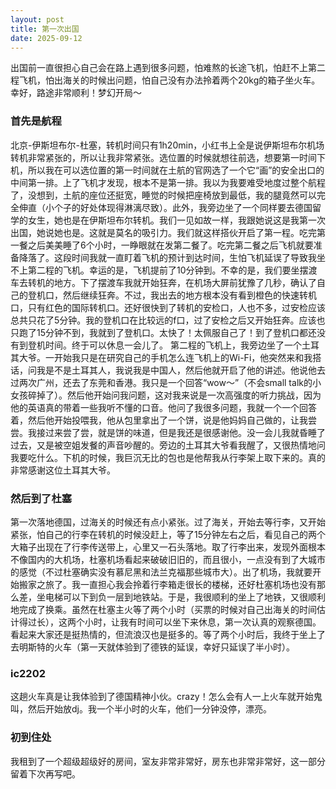 ```yaml
---
layout: post
title: 第一次出国
date: 2025-09-12
---
```



出国前一直很担心自己会在路上遇到很多问题，怕难熬的长途飞机，怕赶不上第二程飞机，怕出海关的时候出问题，怕自己没有办法拎着两个20kg的箱子坐火车。
幸好，路途非常顺利！梦幻开局～

### 首先是航程
北京-伊斯坦布尔-杜塞，转机时间只有1h20min，小红书上全是说伊斯坦布尔机场转机非常紧张的，所以让我非常紧张。选位置的时候就想往前选，想要第一时间下机，所以我在可以选位置的第一时间就在土航的官网选了一个它“画”的安全出口的中间第一排。上了飞机才发现，根本不是第一排。我以为我要难受地度过整个航程了，没想到，土航的座位还挺宽，睡觉的时候把座椅放到最低，我的腿竟然可以完全伸直（小个子的好处体现得淋漓尽致）。此外，我旁边坐了一个同样要去德国留学的女生，她也是在伊斯坦布尔转机。我们一见如故一样，我跟她说这是我第一次出国，她说她也是。这就是莫名的吸引力。我们就这样搭伙开启了第一程。吃完第一餐之后美美睡了6个小时，一睁眼就在发第二餐了。吃完第二餐之后飞机就要准备降落了。这段时间我就一直盯着飞机的预计到达时间，生怕飞机延误了导致我坐不上第二程的飞机。幸运的是，飞机提前了10分钟到。不幸的是，我们要坐摆渡车去转机的地方。下了摆渡车我就开始狂奔，在机场大屏前犹豫了几秒，确认了自己的登机口，然后继续狂奔。不过，我出去的地方根本没有看到橙色的快速转机口，只有红色的国际转机口。还好很快到了转机的安检口，人也不多，过安检应该总共只花了5分钟。我的登机口在比较远的f口，过了安检之后又开始狂奔。应该也只跑了15分钟不到，我就到了登机口。太快了！太佩服自己了！到了登机口都还没有到登机时间。终于可以休息一会儿了。
第二程的飞机上，我旁边坐了一个土耳其大爷。一开始我只是在研究自己的手机怎么连飞机上的Wi-Fi，他突然来和我搭话，问我是不是土耳其人，我说我是中国人，然后他就开启了他的讲述。他说他去过两次广州，还去了东莞和香港。我只是一个回答“wow～”（不会small talk的小女孩碎掉了）。然后他开始问我问题，这对我来说是一次高强度的听力挑战，因为他的英语真的带着一些我听不懂的口音。他问了我很多问题，我就一个一个回答着，然后他开始投喂我，他从包里拿出了一个饼，说是他妈妈自己做的，让我尝尝。我接过来尝了尝，就是饼的味道，但是我还是很感谢他。没一会儿我就昏睡了过去，又是被空姐发餐的声音吵醒的。旁边的土耳其大爷看我醒了，又很热情地问我要吃什么。下机的时候，我巨沉无比的包也是他帮我从行李架上取下来的。真的非常感谢这位土耳其大爷。

### 然后到了杜塞
第一次落地德国，过海关的时候还有点小紧张。过了海关，开始去等行李，又开始紧张，怕自己的行李在转机的时候没赶上，等了15分钟左右之后，看见自己的两个大箱子出现在了行李传送带上，心里又一石头落地。取了行李出来，发现外面根本不像国内的大机场，杜塞机场看起来破破旧旧的，而且很小，一点没有到了大城市的感觉（不过杜塞确实没有慕尼黑和法兰克福那些城市大）。出了机场，我就要开始搬家之旅了。我一直担心我会拎着行李箱走很长的楼梯，还好杜塞机场也没有那么差，坐电梯可以下到负一层到地铁站。于是，我很顺利的坐上了地铁，又很顺利地完成了换乘。虽然在杜塞主火等了两个小时（买票的时候对自己出海关的时间估计得过长），这两个小时，让我有时间可以坐下来休息，第一次认真的观察德国。看起来大家还是挺热情的，但流浪汉也是挺多的。等了两个小时后，我终于坐上了去明斯特的火车（第一天就体验到了德铁的延误，幸好只延误了半小时）。

### ic2202
这趟火车真是让我体验到了德国精神小伙。crazy！怎么会有人一上火车就开始鬼叫，然后开始放dj。我一个半小时的火车，他们一分钟没停，漂亮。

### 初到住处
我租到了一个超级超级好的房间，室友非常非常好，房东也非常非常好，这一部分留着下次再写吧。
